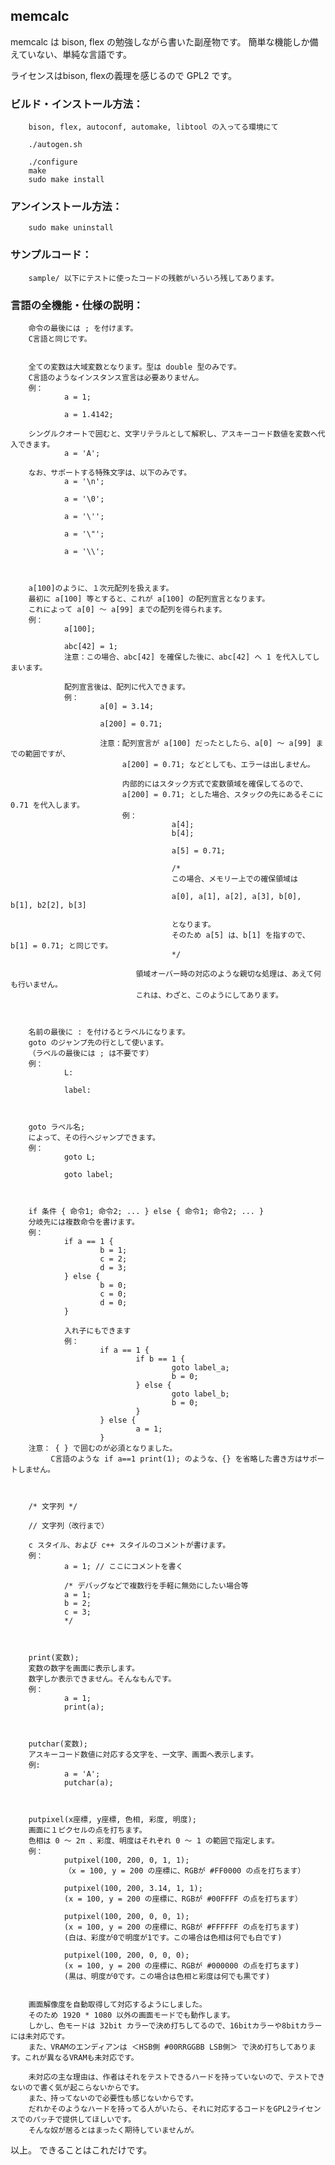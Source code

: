 ## memcalc

memcalc は bison, flex の勉強しながら書いた副産物です。
簡単な機能しか備えていない、単純な言語です。

ライセンスはbison, flexの義理を感じるので GPL2 です。



### ビルド・インストール方法：
        bison, flex, autoconf, automake, libtool の入ってる環境にて

        ./autogen.sh

        ./configure
        make
        sudo make install

### アンインストール方法：
        sudo make uninstall



### サンプルコード：
        sample/ 以下にテストに使ったコードの残骸がいろいろ残してあります。



### 言語の全機能・仕様の説明：

        命令の最後には ; を付けます。
        C言語と同じです。


        全ての変数は大域変数となります。型は double 型のみです。
        C言語のようなインスタンス宣言は必要ありません。
        例：
                a = 1;

                a = 1.4142;

        シングルクオートで囲むと、文字リテラルとして解釈し、アスキーコード数値を変数へ代入できます。
                a = 'A';

        なお、サポートする特殊文字は、以下のみです。
                a = '\n';

                a = '\0';

                a = '\'';

                a = '\"';

                a = '\\';



        a[100]のように、１次元配列を扱えます。
        最初に a[100] 等とすると、これが a[100] の配列宣言となります。
        これによって a[0] ～ a[99] までの配列を得られます。
        例：
                a[100];

                abc[42] = 1;
                注意：この場合、abc[42] を確保した後に、abc[42] へ 1 を代入してしまいます。

                配列宣言後は、配列に代入できます。
                例：
                        a[0] = 3.14;

                        a[200] = 0.71;

                        注意：配列宣言が a[100] だったとしたら、a[0] ～ a[99] までの範囲ですが、
                        　　　a[200] = 0.71; などとしても、エラーは出しません。

                        　　　内部的にはスタック方式で変数領域を確保してるので、
                        　　　a[200] = 0.71; とした場合、スタックの先にあるそこに 0.71 を代入します。
                        　　　例：
                                        a[4];
                                        b[4];

                                        a[5] = 0.71;

                                        /*
                                        この場合、メモリー上での確保領域は

                                        a[0], a[1], a[2], a[3], b[0], b[1], b2[2], b[3]

                                        となります。
                                        そのため a[5] は、b[1] を指すので、b[1] = 0.71; と同じです。
                                        */

                                領域オーバー時の対応のような親切な処理は、あえて何も行いません。
                                これは、わざと、このようにしてあります。



        名前の最後に : を付けるとラベルになります。
        goto のジャンプ先の行として使います。
        （ラベルの最後には ; は不要です）
        例：
                L:

                label:



        goto ラベル名;
        によって、その行へジャンプできます。
        例：
                goto L;

                goto label;



        if 条件 { 命令1; 命令2; ... } else { 命令1; 命令2; ... }
        分岐先には複数命令を書けます。
        例：
                if a == 1 {
                        b = 1;
                        c = 2;
                        d = 3;
                } else {
                        b = 0;
                        c = 0;
                        d = 0;
                }

                入れ子にもできます
                例：
                        if a == 1 {
                                if b == 1 {
                                        goto label_a;
                                        b = 0;
                                } else {
                                        goto label_b;
                                        b = 0;
                                }
                        } else {
                                a = 1;
                        }
        注意： { } で囲むのが必須となりました。
        　　　C言語のような if a==1 print(1); のような、{} を省略した書き方はサポートしません。



        /* 文字列 */

        // 文字列（改行まで）

        c スタイル、および c++ スタイルのコメントが書けます。
        例：
                a = 1; // ここにコメントを書く

                /* デバッグなどで複数行を手軽に無効にしたい場合等
                a = 1;
                b = 2;
                c = 3;
                */



        print(変数);
        変数の数字を画面に表示します。
        数字しか表示できません。そんなもんです。
        例：
                a = 1;
                print(a);



        putchar(変数);
        アスキーコード数値に対応する文字を、一文字、画面へ表示します。
        例:
                a = 'A';
                putchar(a);



        putpixel(x座標, y座標, 色相, 彩度, 明度);
        画面に１ピクセルの点を打ちます。
        色相は 0 ～ 2π 、彩度、明度はそれぞれ 0 ～ 1 の範囲で指定します。
        例：
                putpixel(100, 200, 0, 1, 1);
                （x = 100, y = 200 の座標に、RGBが #FF0000 の点を打ちます）

                putpixel(100, 200, 3.14, 1, 1);
                (x = 100, y = 200 の座標に、RGBが #00FFFF の点を打ちます）

                putpixel(100, 200, 0, 0, 1);
                (x = 100, y = 200 の座標に、RGBが #FFFFFF の点を打ちます)
                (白は、彩度が0で明度が1です。この場合は色相は何でも白です)

                putpixel(100, 200, 0, 0, 0);
                (x = 100, y = 200 の座標に、RGBが #000000 の点を打ちます)
                (黒は、明度が0です。この場合は色相と彩度は何でも黒です)


        画面解像度を自動取得して対応するようにしました。
        そのため 1920 * 1080 以外の画面モードでも動作します。
        しかし、色モードは 32bit カラーで決め打ちしてるので、16bitカラーや8bitカラーには未対応です。
        また、VRAMのエンディアンは ＜HSB側 #00RRGGBB LSB側＞ で決め打ちしてあります。これが異なるVRAMも未対応です。

        未対応の主な理由は、作者はそれをテストできるハードを持っていないので、テストできないので書く気が起こらないからです。
        また、持ってないので必要性も感じないからです。
        だれかそのようなハードを持ってる人がいたら、それに対応するコードをGPL2ライセンスでのパッチで提供してほしいです。
        そんな奴が居るとはまったく期待していませんが。



以上。
できることはこれだけです。

